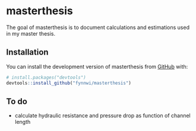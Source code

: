 
<!-- README.md is generated from README.Rmd. Please edit that file -->

# masterthesis

<!-- badges: start -->
<!-- badges: end -->

The goal of masterthesis is to document calculations and estimations
used in my master thesis.

## Installation

You can install the development version of masterthesis from
[GitHub](https://github.com/) with:

``` r
# install.packages("devtools")
devtools::install_github("fynnwi/masterthesis")
```

## To do

-   calculate hydraulic resistance and pressure drop as function of
    channel length
